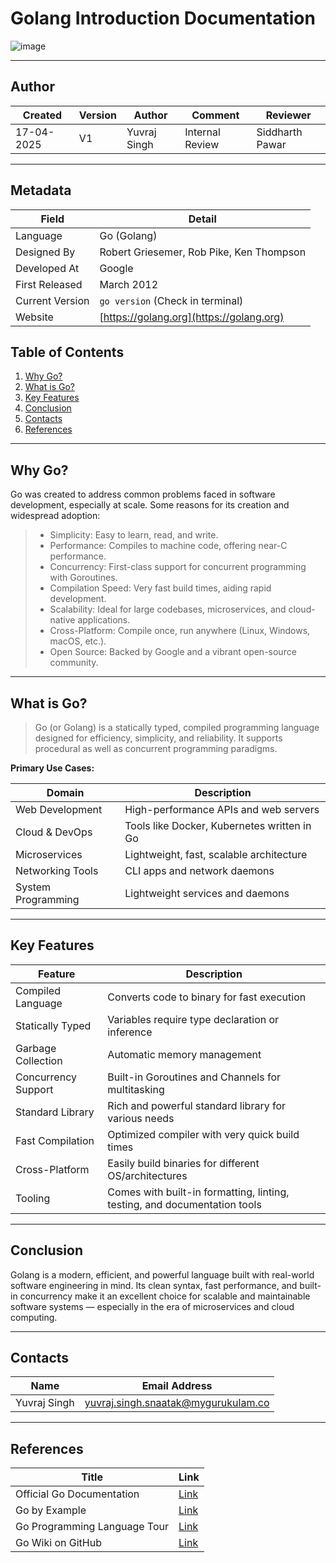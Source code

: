 # Golang Introduction Documentation
![image](https://ddev.com/img/blog/2024/05/golang-nerd-banner.png)

---

## **Author**
| Created     | Version | Author        | Comment | Reviewer         |
|-------------|---------|---------------|---------|------------------|
| 17-04-2025  | V1      | Yuvraj Singh  |    Internal Review     | Siddharth Pawar  |

---

## Metadata

| Field          | Detail                         |
|----------------|--------------------------------|
| Language       | Go (Golang)                    |
| Designed By    | Robert Griesemer, Rob Pike, Ken Thompson |
| Developed At   | Google                         |
| First Released | March 2012                     |
| Current Version| `go version` (Check in terminal) |
| Website        | [https://golang.org](https://golang.org) |

## Table of Contents
1. [Why Go?](#why-go)
2. [What is Go?](#what-is-go)
3. [Key Features](#key-features)
4. [Conclusion](#conclusion)
5. [Contacts](#contacts)
6. [References](#references)


---

## Why Go?

Go was created to address common problems faced in software development, especially at scale. Some reasons for its creation and widespread adoption:

> - Simplicity: Easy to learn, read, and write.
> - Performance: Compiles to machine code, offering near-C performance.
> - Concurrency: First-class support for concurrent programming with Goroutines.
> - Compilation Speed: Very fast build times, aiding rapid development.
> - Scalability: Ideal for large codebases, microservices, and cloud-native applications.
> - Cross-Platform: Compile once, run anywhere (Linux, Windows, macOS, etc.).
> - Open Source: Backed by Google and a vibrant open-source community.

---

## What is Go?

> Go (or Golang) is a statically typed, compiled programming language designed for efficiency, simplicity, and reliability. It supports procedural as well as concurrent programming paradigms.

**Primary Use Cases:**

| Domain             | Description                                       |
|--------------------|---------------------------------------------------|
| Web Development     | High-performance APIs and web servers             |
| Cloud & DevOps      | Tools like Docker, Kubernetes written in Go       |
| Microservices       | Lightweight, fast, scalable architecture          |
| Networking Tools    | CLI apps and network daemons                      |
| System Programming  | Lightweight services and daemons                  |

---

## Key Features

| Feature             | Description                                                                 |
|---------------------|-----------------------------------------------------------------------------|
| Compiled Language    | Converts code to binary for fast execution                                 |
| Statically Typed     | Variables require type declaration or inference                            |
| Garbage Collection   | Automatic memory management                                                 |
| Concurrency Support  | Built-in Goroutines and Channels for multitasking                         |
| Standard Library     | Rich and powerful standard library for various needs                      |
| Fast Compilation     | Optimized compiler with very quick build times                            |
| Cross-Platform       | Easily build binaries for different OS/architectures                      |
| Tooling              | Comes with built-in formatting, linting, testing, and documentation tools |

---

## Conclusion

Golang is a modern, efficient, and powerful language built with real-world software engineering in mind. Its clean syntax, fast performance, and built-in concurrency make it an excellent choice for scalable and maintainable software systems — especially in the era of microservices and cloud computing.

---

## Contacts

| Name         | Email Address                                 |
|--------------|-----------------------------------------------|
| Yuvraj Singh | yuvraj.singh.snaatak@mygurukulam.co           |

---

## References

| **Title**                        | **Link**                                                                                      |
|----------------------------------|-----------------------------------------------------------------------------------------------|
| Official Go Documentation  | [Link](https://golang.org/doc/) |
| Go by Example | [Link](https://gobyexample.com/) |
| Go Programming Language Tour| [Link](https://tour.golang.org/) |
| Go Wiki on GitHub | [Link](https://github.com/golang/go/wiki) |
